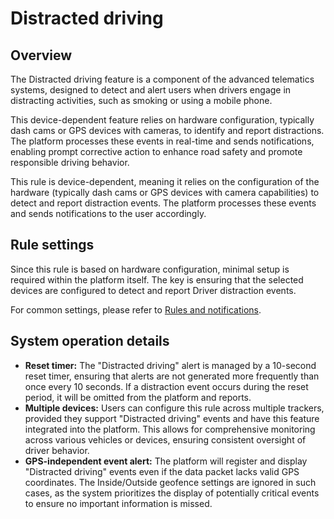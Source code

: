 # Distracted driving

## Overview

The Distracted driving feature is a component of the advanced telematics systems, designed to detect and alert users when drivers engage in distracting activities, such as smoking or using a mobile phone.

This device-dependent feature relies on hardware configuration, typically dash cams or GPS devices with cameras, to identify and report distractions. The platform processes these events in real-time and sends notifications, enabling prompt corrective action to enhance road safety and promote responsible driving behavior.

This rule is device-dependent, meaning it relies on the configuration of the hardware (typically dash cams or GPS devices with camera capabilities) to detect and report distraction events. The platform processes these events and sends notifications to the user accordingly.

## Rule settings

Since this rule is based on hardware configuration, minimal setup is required within the platform itself. The key is ensuring that the selected devices are configured to detect and report Driver distraction events.

For common settings, please refer to [Rules and notifications](../).

## System operation details

* **Reset timer:** The "Distracted driving" alert is managed by a 10-second reset timer, ensuring that alerts are not generated more frequently than once every 10 seconds. If a distraction event occurs during the reset period, it will be omitted from the platform and reports.
* **Multiple devices:** Users can configure this rule across multiple trackers, provided they support "Distracted driving" events and have this feature integrated into the platform. This allows for comprehensive monitoring across various vehicles or devices, ensuring consistent oversight of driver behavior.
* **GPS-independent event alert:** The platform will register and display "Distracted driving" events even if the data packet lacks valid GPS coordinates. The Inside/Outside geofence settings are ignored in such cases, as the system prioritizes the display of potentially critical events to ensure no important information is missed.
